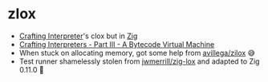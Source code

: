 # zlox
* [Crafting Interpreter](https://craftinginterpreters.com/a-bytecode-virtual-machine.html)'s clox but in [Zig](https://ziglang.org/)
* [Crafting Interpreters - Part III - A Bytecode Virtual Machine](https://craftinginterpreters.com/a-bytecode-virtual-machine.html)
* When stuck on allocating memory, got some help from [avillega/zilox](https://github.com/avillega/zilox) 😅
* Test runner shamelessly stolen from [jwmerrill/zig-lox](https://github.com/jwmerrill/zig-lox) and adapted to Zig 0.11.0 🤫

